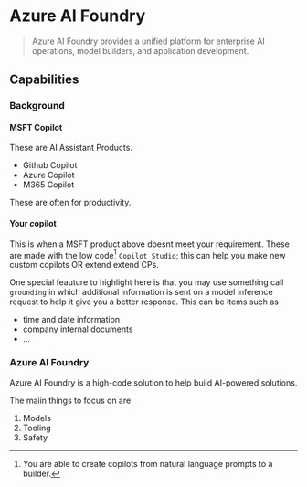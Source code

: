 # Azure AI Foundry

> Azure AI Foundry provides a unified platform for enterprise AI operations, model builders, and application development.

## Capabilities
### Background
#### MSFT **C**opilot

These are AI Assistant Products. 
- Github Copilot
- Azure Copilot
- M365 Copilot

These are often for productivity.

#### Your *c*opilot

This is when a MSFT product above doesnt meet your requirement. These are made with the low code[^1] `Copilot Studio`; this can help you make new custom copilots OR extend extend CPs. 

One special feauture to highlight here is that you may use something call `grounding` in which additional information is sent on a model inference request to help it give you a better response. This can be items such as 
- time and date information
- company internal documents
- ...

### Azure AI Foundry

Azure AI Foundry is a high-code solution to help build AI-powered solutions.

The maiin things to focus on are:

1. Models
2. Tooling
3. Safety


[^1]: You are able to create copilots from natural language prompts to a builder.

